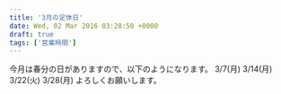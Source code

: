 ```yaml
---
title: '3月の定休日'
date: Wed, 02 Mar 2016 03:28:50 +0000
draft: true
tags: ['営業時間']
---
```


今月は春分の日がありますので、以下のようになります。 3/7(月) 3/14(月) 3/22(火) 3/28(月) よろしくお願いします。